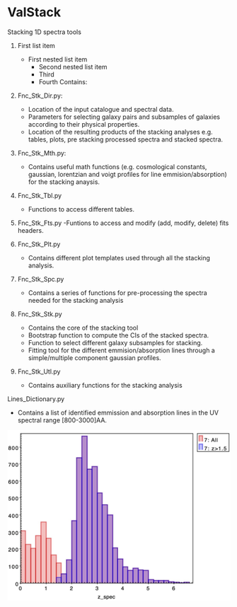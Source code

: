 # ValStack
Stacking 1D spectra tools

1. First list item
   - First nested list item
     - Second nested list item
     - Third
      - Fourth
Contains:

1. Fnc_Stk_Dir.py:
   - Location of the input catalogue and spectral data. 
   - Parameters for selecting galaxy pairs and subsamples of galaxies according to their physical properties. 
   - Location of the resulting products of the stacking analyses e.g. tables, plots, pre stacking processed spectra and stacked spectra.


2. Fnc_Stk_Mth.py:
   - Contains useful math functions (e.g. cosmological constants, gaussian, lorentzian and voigt profiles for line emmision/absorption) for the stacking anaysis.


3. Fnc_Stk_Tbl.py 
   - Functions to access different tables. 


4. Fnc_Stk_Fts.py 
   -Funtions to access and modify (add, modify, delete) fits headers.

5. Fnc_Stk_Plt.py
   - Contains different plot templates used through all the stacking analysis. 

6. Fnc_Stk_Spc.py 
   - Contains a series of functions for pre-processing the spectra needed for the stacking analysis

7. Fnc_Stk_Stk.py 
   - Contains the core of the stacking tool
   - Bootstrap function to compute the CIs of the stacked spectra. 
   - Function to select different galaxy subsamples for stacking.
   - Fitting tool for the different emmision/absorption lines through a simple/multiple component gaussian profiles.


8. Fnc_Stk_Utl.py 
   - Contains auxiliary functions for the stacking analysis


Lines_Dictionary.py 
   - Contains a list of identified emmission and absorption lines in the UV spectral range [800-3000]AA.


![Alt text](./Images/VUDS-Z.jpg?raw=true "Title")

